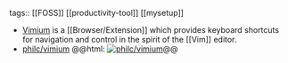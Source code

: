 tags:: [[FOSS]] [[productivity-tool]] [[mysetup]]

- [Vimium](https://vimium.github.io/) is a [[Browser/Extension]] which provides keyboard shortcuts for navigation and control in the spirit of the [[Vim]] editor.
- [philc/vimium](https://github.com/philc/vimium)
  @@html: <a href="https://github.com/philc/vimium/"><img src="https://github-readme-stats-astronomer.vercel.app/api/pin/?username=philc&repo=vimium&theme=tokyonight" alt="philc/vimium"/></a>@@